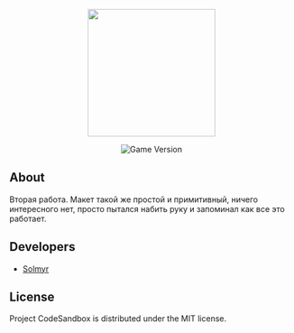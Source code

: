 <p align="center">
      <img src="https://i.ibb.co/fkY6p5d/Logo-1.png" width="226">
</p>

<p align="center">
   <img src="https://img.shields.io/badge/Version-1.0-blue" alt="Game Version">
</p>

## About

Вторая работа. Макет такой же простой и примитивный, ничего интересного нет, просто пытался набить руку и запоминал как все это работает.

## Developers

- [Solmyr](https://github.com/SoImyr)

## License
Project CodeSandbox is distributed under the MIT license.
